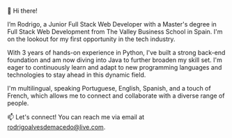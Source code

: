 👋 Hi there!

I’m Rodrigo, a Junior Full Stack Web Developer with a Master's degree in Full Stack Web Development from The Valley Business School in Spain. I'm on the lookout for my first opportunity in the tech industry.

With 3 years of hands-on experience in Python, I've built a strong back-end foundation and am now diving into Java to further broaden my skill set. I'm eager to continuously learn and adapt to new programming languages and technologies to stay ahead in this dynamic field.

I'm multilingual, speaking Portuguese, English, Spanish, and a touch of French, which allows me to connect and collaborate with a diverse range of people.

📫 Let's connect! You can reach me via email at rodrigoalvesdemacedo@live.com.

<!---
macedo-rodrigo/macedo-rodrigo is a ✨ special ✨ repository because its `README.md` (this file) appears on your GitHub profile.
You can click the Preview link to take a look at your changes.
--->

